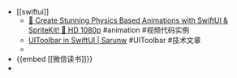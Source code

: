 - [[swiftui]]
	- [🎨 Create Stunning Physics Based Animations with SwiftUI & SpriteKit! 🚀   HD 1080p](https://www.youtube.com/watch?v=d7oWIv2JjG8) #animation #视频代码实例
	- [UIToolbar in SwiftUI | Sarunw](https://sarunw.com/posts/uitoolbar-in-swiftui/) #UIToolbar #技术文章
	-
- {{embed [[微信读书]]}}
-
